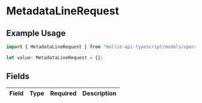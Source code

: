 # MetadataLineRequest

## Example Usage

```typescript
import { MetadataLineRequest } from "mollie-api-typescript/models/operations";

let value: MetadataLineRequest = {};
```

## Fields

| Field       | Type        | Required    | Description |
| ----------- | ----------- | ----------- | ----------- |